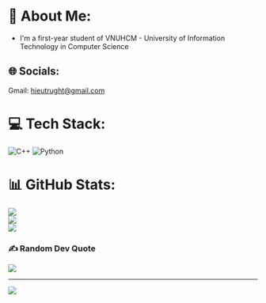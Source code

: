 # 💫 About Me:
- I'm a first-year student of VNUHCM - University of Information Technology in Computer Science

## 🌐 Socials:
Gmail: hieutrught@gmail.com

# 💻 Tech Stack:
![C++](https://img.shields.io/badge/c++-%2300599C.svg?style=for-the-badge&logo=c%2B%2B&logoColor=white)
![Python](https://img.shields.io/badge/python-3670A0?style=for-the-badge&logo=python&logoColor=ffdd54)
# 📊 GitHub Stats:
![](https://github-readme-stats.vercel.app/api?username=Qipu1220&theme=dark&hide_border=false&include_all_commits=false&count_private=false)<br/>
![](https://github-readme-streak-stats.herokuapp.com/?user=Qipu1220&theme=dark&hide_border=false)<br/>
![](https://github-readme-stats.vercel.app/api/top-langs/?username=Qipu1220&theme=dark&hide_border=false&include_all_commits=false&count_private=false&layout=compact)

### ✍️ Random Dev Quote
![](https://quotes-github-readme.vercel.app/api?type=horizontal&theme=radical)

---
[![](https://visitcount.itsvg.in/api?id=qipu1220&label=Profile%20Views&color=1&icon=7&pretty=true)](https://visitcount.itsvg.in)
